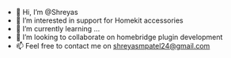 - 👋 Hi, I’m @Shreyas
- 👀 I’m interested in support for Homekit accessories
- 🌱 I’m currently learning  ...
- 💞️ I’m looking to collaborate on homebridge plugin development
- 📫 Feel free to  contact me on shreyasmpatel24@gmail.com

<!---
Shreyas-Patel-24/Shreyas-Patel-24 is a ✨ special ✨ repository because its `README.md` (this file) appears on your GitHub profile.
You can click the Preview link to take a look at your changes.
--->
